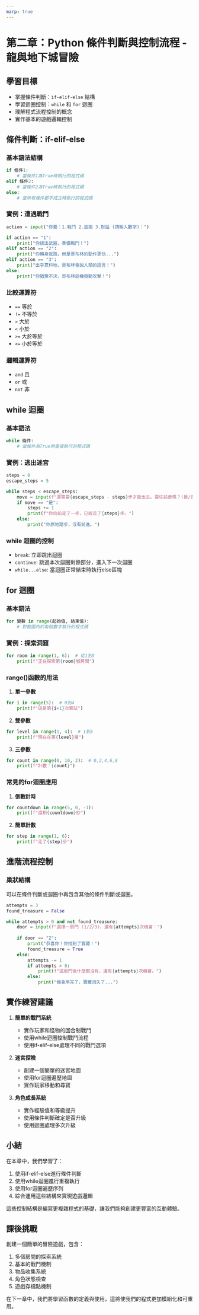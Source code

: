 ```yaml
---
marp: true
---
```


# 第二章：Python 條件判斷與控制流程 - 龍與地下城冒險

## 學習目標
- 掌握條件判斷：`if-elif-else` 結構
- 學習迴圈控制：`while` 和 `for` 迴圈
- 理解程式流程控制的概念
- 實作基本的遊戲邏輯控制

## 條件判斷：if-elif-else

### 基本語法結構
```python
if 條件1:
    # 當條件1為True時執行的程式碼
elif 條件2:
    # 當條件2為True時執行的程式碼
else:
    # 當所有條件都不成立時執行的程式碼
```

### 實例：遭遇戰鬥
```python
action = input("你要：1.戰鬥 2.逃跑 3.對話 (請輸入數字)：")

if action == "1":
    print("你拔出武器，準備戰鬥！")
elif action == "2":
    print("你轉身就跑，但是哥布林的動作更快...")
elif action == "3":
    print("出乎意料地，哥布林會說人類的語言！")
else:
    print("你猶豫不決，哥布林趁機發動攻擊！")
```

### 比較運算符
- `==` 等於
- `!=` 不等於
- `>` 大於
- `<` 小於
- `>=` 大於等於
- `<=` 小於等於

### 邏輯運算符
- `and` 且
- `or` 或
- `not` 非

## while 迴圈

### 基本語法
```python
while 條件:
    # 當條件為True時重複執行的程式碼
```

### 實例：逃出迷宮
```python
steps = 0
escape_steps = 5

while steps < escape_steps:
    move = input(f"還需要{escape_steps - steps}步才能出去。要往前走嗎？(是/否)：")
    if move == "是":
        steps += 1
        print(f"你向前走了一步，已經走了{steps}步。")
    else:
        print("你原地踏步，沒有前進。")
```

### while 迴圈的控制
- `break`: 立即跳出迴圈
- `continue`: 跳過本次迴圈剩餘部分，進入下一次迴圈
- `while...else`: 當迴圈正常結束時執行else區塊

## for 迴圈

### 基本語法
```python
for 變數 in range(起始值, 結束值):
    # 對範圍內的每個數字執行的程式碼
```

### 實例：探索洞窟
```python
for room in range(1, 6):  # 從1到5
    print(f"正在探索第{room}號房間")
```

### range()函數的用法
1. **單一參數**
```python
for i in range(5):  # 0到4
    print(f"這是第{i+1}次嘗試")
```

2. **雙參數**
```python
for level in range(1, 4):  # 1到3
    print(f"現在在第{level}層")
```

3. **三參數**
```python
for count in range(0, 10, 2):  # 0,2,4,6,8
    print(f"計數：{count}")
```

### 常見的for迴圈應用

1. **倒數計時**
```python
for countdown in range(5, 0, -1):
    print(f"還剩{countdown}秒")
```

2. **簡單計數**
```python
for step in range(1, 6):
    print(f"走了{step}步")
```

## 進階流程控制

### 巢狀結構
可以在條件判斷或迴圈中再包含其他的條件判斷或迴圈。

```python
attempts = 3
found_treasure = False

while attempts > 0 and not found_treasure:
    door = input(f"選擇一扇門 (1/2/3)，還有{attempts}次機會：")
    
    if door == "2":
        print("恭喜你！你找到了寶藏！")
        found_treasure = True
    else:
        attempts -= 1
        if attempts > 0:
            print(f"這扇門後什麼都沒有，還有{attempts}次機會。")
        else:
            print("機會用完了，寶藏消失了...")
```

## 實作練習建議

1. **簡單的戰鬥系統**
   - 實作玩家和怪物的回合制戰鬥
   - 使用while迴圈控制戰鬥流程
   - 使用if-elif-else處理不同的戰鬥選項

2. **迷宮探險**
   - 創建一個簡單的迷宮地圖
   - 使用for迴圈遍歷地圖
   - 實作玩家移動和尋寶

3. **角色成長系統**
   - 實作經驗值和等級提升
   - 使用條件判斷確定是否升級
   - 使用迴圈處理多次升級

## 小結

在本章中，我們學習了：
1. 使用if-elif-else進行條件判斷
2. 使用while迴圈進行重複執行
3. 使用for迴圈遍歷序列
4. 綜合運用這些結構來實現遊戲邏輯

這些控制結構是編寫更複雜程式的基礎，讓我們能夠創建更豐富的互動體驗。

## 課後挑戰

創建一個簡單的冒險遊戲，包含：
1. 多個房間的探索系統
2. 基本的戰鬥機制
3. 物品收集系統
4. 角色狀態檢查
5. 遊戲存檔點機制

在下一章中，我們將學習函數的定義與使用，這將使我們的程式更加模組化和可重用。
